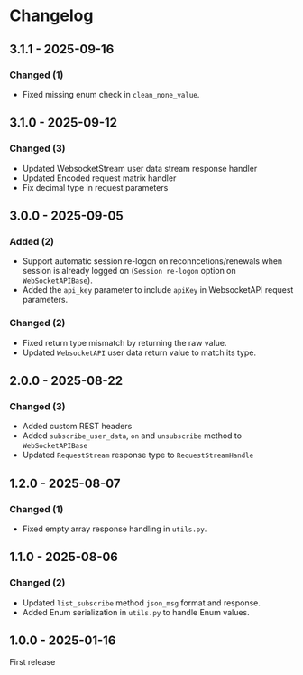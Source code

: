 # Changelog

## 3.1.1 - 2025-09-16

### Changed (1)

- Fixed missing enum check in `clean_none_value`.

## 3.1.0 - 2025-09-12

### Changed (3)

- Updated WebsocketStream user data stream response handler
- Updated Encoded request matrix handler
- Fix decimal type in request parameters

## 3.0.0 - 2025-09-05

### Added (2)

- Support automatic session re-logon on reconncetions/renewals when session is already logged on (`Session re-logon` option on `WebSocketAPIBase`).
- Added the `api_key` parameter to include `apiKey` in WebsocketAPI request parameters.

### Changed (2)

- Fixed return type mismatch by returning the raw value.
- Updated `WebsocketAPI` user data return value to match its type.

## 2.0.0 - 2025-08-22

### Changed (3)

- Added custom REST headers
- Added `subscribe_user_data`, `on` and `unsubscribe` method to `WebSocketAPIBase`
- Updated `RequestStream` response type to `RequestStreamHandle`

## 1.2.0 - 2025-08-07

### Changed (1)

- Fixed empty array response handling in `utils.py`.

## 1.1.0 - 2025-08-06

### Changed (2)

- Updated `list_subscribe` method `json_msg` format and response.
- Added Enum serialization in `utils.py` to handle Enum values.

## 1.0.0 - 2025-01-16

First release

